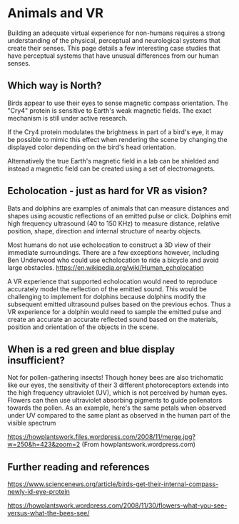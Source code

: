# Animals and VR

Building an adequate virtual experience for non-humans requires a strong understanding of the physical, 
perceptual and neurological systems that create their senses. 
This page details a few interesting case studies that have perceptual systems that have unusual differences from our human senses.


## Which way is North?

Birds appear to use their eyes to sense magnetic compass orientation. The "Cry4" protein is sensitive to Earth's weak magnetic fields. The exact mechanism is still under active research.

If the Cry4 protein modulates the brightness in part of a bird's eye, it may be possible to mimic this effect when rendering the scene by changing the displayed color depending on the bird's head orientation.

Alternatively the true Earth's magnetic field in a lab can be shielded and instead a magnetic field can be created
using a set of electromagnets.

## Echolocation - just as hard for VR as vision?

Bats and dolphins are examples of animals that can measure distances and shapes using acoustic reflections of an emitted pulse or click.
Dolphins emit high frequency ultrasound (40 to 150 KHz) to measure distance, relative position, shape, direction and internal 
structure of nearby objects.

Most humans do not use echolocation to construct a 3D view of their immediate surroundings. There are a few exceptions however,
including Ben Underwood who could use echolocation to ride a bicycle and avoid large obstacles.
https://en.wikipedia.org/wiki/Human_echolocation

A VR experience that supported echolocation would need to reproduce accurately model the reflection of the emitted sound.
This would be challenging to implement for dolphins because dolphins modify the subsequent emitted ultrasound pulses
based on the previous echos. Thus a VR experience for a dolphin would need to sample the emitted pulse and create an accurate an accurate
reflected sound based on the materials, position and orientation of the objects in the scene.

## When is a red green and blue display insufficient?

Not for pollen-gathering insects! Though honey bees are also trichomatic like our eyes, the sensitivity of their 3 different photoreceptors extends into the high frequency ultraviolet (UV), which is not perceived by human eyes. Flowers can then use ultraviolet absorbing pigments to guide pollenators towards the pollen. As an example, here's the same petals when observed under UV compared to the same plant as observed in the human part of the visible spectrum

https://howplantswork.files.wordpress.com/2008/11/merge.jpg?w=250&h=423&zoom=2
(From howplantswork.wordpress.com)

## Further reading and references

https://www.sciencenews.org/article/birds-get-their-internal-compass-newly-id-eye-protein

https://howplantswork.wordpress.com/2008/11/30/flowers-what-you-see-versus-what-the-bees-see/
